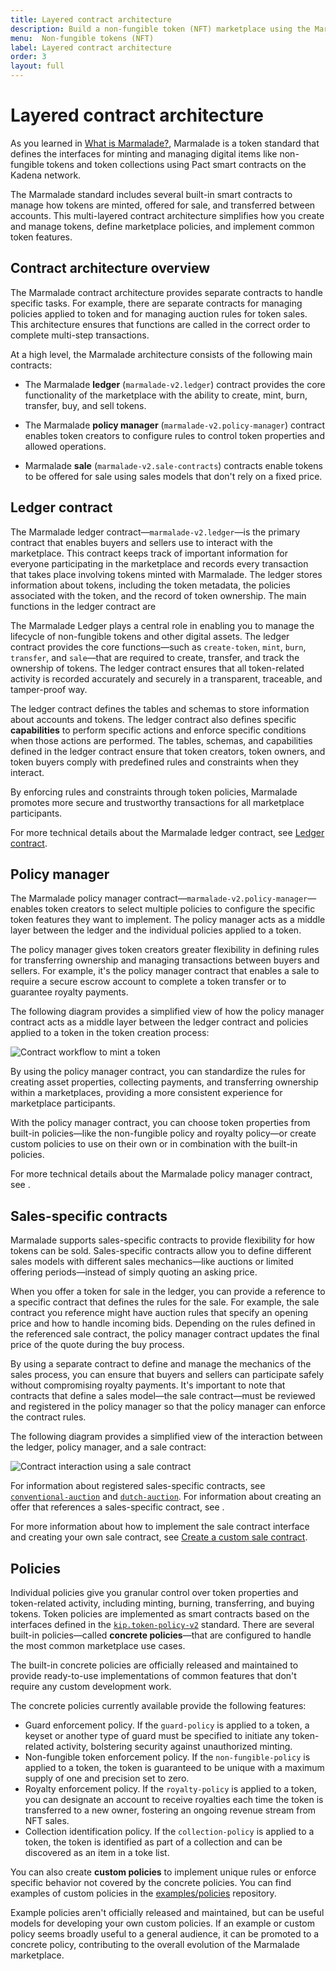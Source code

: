```yaml
---
title: Layered contract architecture
description: Build a non-fungible token (NFT) marketplace using the Marmalade token standard and Pact smart contracts.
menu:  Non-fungible tokens (NFT)
label: Layered contract architecture
order: 3
layout: full
---
```


# Layered contract architecture

As you learned in [What is Marmalade?](/build/nftmarmalade/what-is-marmalade), Marmalade is a token standard that defines the interfaces for minting and managing digital items like non-fungible tokens and token collections using Pact smart contracts on the Kadena network. 

The Marmalade standard includes several built-in smart contracts to manage how tokens are minted, offered for sale, and transferred between accounts. 
This multi-layered contract architecture simplifies how you create and manage tokens, define marketplace policies, and implement common token features.

## Contract architecture overview

The Marmalade contract architecture provides separate contracts to handle specific tasks.
For example, there are separate contracts for managing policies applied to token and for managing auction rules for token sales.
This architecture ensures that functions are called in the correct order to complete multi-step transactions.

At a high level, the Marmalade architecture consists of the following main contracts:

- The Marmalade **ledger** (`marmalade-v2.ledger`) contract provides the core functionality of the marketplace with the ability to create, mint, burn, transfer, buy, and sell tokens. 
  
- The Marmalade **policy manager** (`marmalade-v2.policy-manager`) contract enables token creators to configure rules to control token properties and allowed operations. 

- Marmalade **sale** (`marmalade-v2.sale-contracts`) contracts enable tokens to be offered for sale using sales models that don't rely on a fixed price.

## Ledger contract

The Marmalade ledger contract—`marmalade-v2.ledger`—is the primary contract that enables buyers and sellers use to interact with the marketplace. 
This contract keeps track of important information for everyone participating in the marketplace and records every transaction that takes place involving tokens minted with Marmalade. 
The ledger stores information about tokens, including the token metadata, the policies associated with the token, and the record of token ownership. 
The main functions in the ledger contract are  

The Marmalade Ledger plays a central role in enabling you to manage the lifecycle of non-fungible tokens and other digital assets. 
The ledger contract provides the core functions—such as `create-token`, `mint`, `burn`, `transfer`, and `sale`—that are required to create, transfer, and track the ownership of tokens. 
The ledger contract ensures that all token-related activity is recorded accurately and securely in a transparent, traceable, and tamper-proof way.

The ledger contract defines the tables and schemas to store information about accounts and tokens. 
The ledger contract also defines specific **capabilities** to perform specific actions and enforce specific conditions when those actions are performed. 
The tables, schemas, and capabilities defined in the ledger contract ensure that token creators, token owners, and token buyers comply with predefined rules and constraints when they interact.

By enforcing rules and constraints through token policies, Marmalade promotes more secure and trustworthy transactions for all marketplace participants.

For more technical details about the Marmalade ledger contract, see [Ledger contract](/reference/marmalade).

## Policy manager

The Marmalade policy manager contract—`marmalade-v2.policy-manager`—enables token creators to select multiple policies to configure the specific token features they want to implement. 
The policy manager acts as a middle layer between the ledger and the individual policies applied to a token. 

The policy manager gives token creators greater flexibility in defining rules for transferring ownership and managing transactions between buyers and sellers.
For example, it's the policy manager contract that enables a sale to require a secure escrow account to complete a token transfer or to guarantee royalty payments.

The following diagram provides a simplified view of how the policy manager contract acts as a middle layer between the ledger contract and policies applied to a token in the token creation process:

![Contract workflow to mint a token](/assets/marmalade/mint_flow.png)

By using the policy manager contract, you can standardize the rules for creating asset properties, collecting payments, and transferring ownership within a marketplaces, providing a more consistent experience for marketplace participants.

With the policy manager contract, you can choose token properties from built-in policies—like the non-fungible policy and royalty policy—or create custom policies to use on their own or in combination with the built-in policies.

For more technical details about the Marmalade policy manager contract, see []().

## Sales-specific contracts

Marmalade supports sales-specific contracts to provide flexibility for how tokens can be sold.
Sales-specific contracts allow you to define different sales models with different sales mechanics—like auctions or limited offering periods—instead of simply quoting an asking price.

When you offer a token for sale in the ledger, you can provide a reference to a specific contract that defines the rules for the sale. 
For example, the sale contract you reference might have auction rules that specify an opening price and how to handle incoming bids.
Depending on the rules defined in the referenced sale contract, the policy manager contract updates the final price of the quote during the buy process. 

By using a separate contract to define and manage the mechanics of the sales process, you can ensure that buyers and sellers can participate safely without compromising royalty payments. 
It's important to note that contracts that define a sales model—the sale contract—must be reviewed and registered in the policy manager so that the policy manager can enforce the contract rules.

The following diagram provides a simplified view of the interaction between the ledger, policy manager, and a sale contract:

![Contract interaction using a sale contract](/assets/marmalade/contracts-workflow.png)

For information about registered sales-specific contracts, see [`conventional-auction`](https://docs.kadena.io/marmalade/auctions/conventional-auction) and [`dutch-auction`](https://docs.kadena.io/marmalade/auctions/dutch-auction).
For information about creating an offer that references a sales-specific contract, see []().

For more information about how to implement the sale contract interface and creating your own sale contract, see [Create a custom sale contract]().

## Policies

Individual policies give you granular control over token properties and token-related activity, including minting, burning, transferring, and buying tokens.
Token policies are implemented as smart contracts based on the interfaces defined in the [`kip.token-policy-v2`](https://github.com/kadena-io/marmalade/blob/main/pact/kip/token-policy-v2.pact) standard.
There are several built-in policies—called **concrete policies**—that are configured to handle the most common marketplace use cases. 

The built-in concrete policies are officially released and maintained to provide ready-to-use implementations of common features that don't require any custom development work.

The concrete policies currently available provide the following features:

- Guard enforcement policy.
  If the `guard-policy` is applied to a token, a keyset or another type of guard must be specified to initiate any token-related activity, bolstering security against unauthorized minting.
- Non-fungible token enforcement policy.
  If the `non-fungible-policy` is applied to a token, the token is guaranteed to be unique with a maximum supply of one and precision set to zero.
- Royalty enforcement policy.
  If the `royalty-policy` is applied to a token, you can designate an account to receive royalties each time the token is transferred to a new owner, fostering an ongoing revenue stream from NFT sales.
- Collection identification policy.
  If the `collection-policy` is applied to a token, the token is identified as part of a collection and can be discovered as an item in a toke list.

You can also create **custom policies** to implement unique rules or enforce specific behavior not covered by the concrete policies.
You can find examples of custom policies in the [examples/policies](https://github.com/kadena-io/marmalade/tree/main/examples/policies) repository.

Example policies aren't officially released and maintained, but can be useful models for developing your own custom policies.
If an example or custom policy seems broadly useful to a general audience, it can be promoted to a concrete policy, contributing to the overall evolution of the Marmalade marketplace.